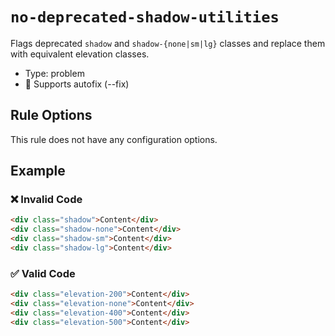 # `no-deprecated-shadow-utilities`

Flags deprecated `shadow` and `shadow-{none|sm|lg}` classes and replace them with equivalent elevation classes.

- Type: problem
- 🔧 Supports autofix (--fix)

## Rule Options

This rule does not have any configuration options.

## Example

### ❌ Invalid Code

```html
<div class="shadow">Content</div>
<div class="shadow-none">Content</div>
<div class="shadow-sm">Content</div>
<div class="shadow-lg">Content</div>
```

### ✅ Valid Code

```html
<div class="elevation-200">Content</div>
<div class="elevation-none">Content</div>
<div class="elevation-400">Content</div>
<div class="elevation-500">Content</div>
```
